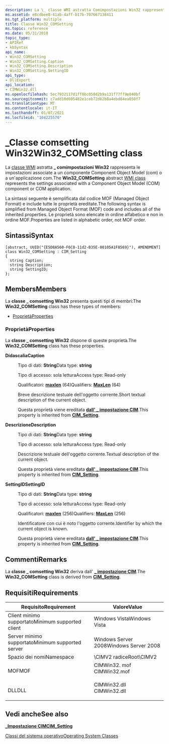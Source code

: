 ```yaml
---
description: La \_ classe WMI astratta Comimpostazioni Win32 rappresenta le impostazioni associate a un componente Component Object Model (com) o a un'applicazione com.
ms.assetid: e8cdbee8-41ab-4aff-b17b-707667138411
ms.tgt_platform: multiple
title: Classe Win32_COMSetting
ms.topic: reference
ms.date: 05/31/2018
topic_type:
- APIRef
- kbSyntax
api_name:
- Win32_COMSetting
- Win32_COMSetting.Caption
- Win32_COMSetting.Description
- Win32_COMSetting.SettingID
api_type:
- DllExport
api_location:
- CIMWin32.dll
ms.openlocfilehash: 5ec7932117d1ff0bc058d2b9a131f77ff9e040bf
ms.sourcegitcommit: c7add10d695482e1ceb72d62b8a4ebd84ea050f7
ms.translationtype: MT
ms.contentlocale: it-IT
ms.lasthandoff: 01/07/2021
ms.locfileid: "104225570"
---
```

# <a name="win32_comsetting-class"></a><span data-ttu-id="1d1f9-103">\_Classe comsetting Win32</span><span class="sxs-lookup"><span data-stu-id="1d1f9-103">Win32\_COMSetting class</span></span>

<span data-ttu-id="1d1f9-104">La [classe WMI](/windows/desktop/WmiSdk/retrieving-a-class) astratta **\_ comimpostazioni Win32** rappresenta le impostazioni associate a un componente Component Object Model (com) o a un'applicazione com.</span><span class="sxs-lookup"><span data-stu-id="1d1f9-104">The **Win32\_COMSetting** abstract [WMI class](/windows/desktop/WmiSdk/retrieving-a-class) represents the settings associated with a Component Object Model (COM) component or COM application.</span></span>

<span data-ttu-id="1d1f9-105">La sintassi seguente è semplificata dal codice MOF (Managed Object Format) e include tutte le proprietà ereditate.</span><span class="sxs-lookup"><span data-stu-id="1d1f9-105">The following syntax is simplified from Managed Object Format (MOF) code and includes all of the inherited properties.</span></span> <span data-ttu-id="1d1f9-106">Le proprietà sono elencate in ordine alfabetico e non in ordine MOF.</span><span class="sxs-lookup"><span data-stu-id="1d1f9-106">Properties are listed in alphabetic order, not MOF order.</span></span>

## <a name="syntax"></a><span data-ttu-id="1d1f9-107">Sintassi</span><span class="sxs-lookup"><span data-stu-id="1d1f9-107">Syntax</span></span>

``` syntax
[abstract, UUID("{E5D8A560-F6C0-11d2-B35E-00105A1F8569}"), AMENDMENT]
class Win32_COMSetting : CIM_Setting
{
  string Caption;
  string Description;
  string SettingID;
};
```

## <a name="members"></a><span data-ttu-id="1d1f9-108">Members</span><span class="sxs-lookup"><span data-stu-id="1d1f9-108">Members</span></span>

<span data-ttu-id="1d1f9-109">La **classe \_ comsetting Win32** presenta questi tipi di membri:</span><span class="sxs-lookup"><span data-stu-id="1d1f9-109">The **Win32\_COMSetting** class has these types of members:</span></span>

-   [<span data-ttu-id="1d1f9-110">Proprietà</span><span class="sxs-lookup"><span data-stu-id="1d1f9-110">Properties</span></span>](#properties)

### <a name="properties"></a><span data-ttu-id="1d1f9-111">Proprietà</span><span class="sxs-lookup"><span data-stu-id="1d1f9-111">Properties</span></span>

<span data-ttu-id="1d1f9-112">La **classe \_ comsetting Win32** dispone di queste proprietà.</span><span class="sxs-lookup"><span data-stu-id="1d1f9-112">The **Win32\_COMSetting** class has these properties.</span></span>

<dl> <dt>

<span data-ttu-id="1d1f9-113">**Didascalia**</span><span class="sxs-lookup"><span data-stu-id="1d1f9-113">**Caption**</span></span>
</dt> <dd> <dl> <dt>

<span data-ttu-id="1d1f9-114">Tipo di dati: **String**</span><span class="sxs-lookup"><span data-stu-id="1d1f9-114">Data type: **string**</span></span>
</dt> <dt>

<span data-ttu-id="1d1f9-115">Tipo di accesso: sola lettura</span><span class="sxs-lookup"><span data-stu-id="1d1f9-115">Access type: Read-only</span></span>
</dt> <dt>

<span data-ttu-id="1d1f9-116">Qualificatori: [**maxlen**](/windows/desktop/WmiSdk/standard-qualifiers) (64)</span><span class="sxs-lookup"><span data-stu-id="1d1f9-116">Qualifiers: [**MaxLen**](/windows/desktop/WmiSdk/standard-qualifiers) (64)</span></span>
</dt> </dl>

<span data-ttu-id="1d1f9-117">Breve descrizione testuale dell'oggetto corrente.</span><span class="sxs-lookup"><span data-stu-id="1d1f9-117">Short textual description of the current object.</span></span>

<span data-ttu-id="1d1f9-118">Questa proprietà viene ereditata [**dall' \_ impostazione CIM**](cim-setting.md).</span><span class="sxs-lookup"><span data-stu-id="1d1f9-118">This property is inherited from [**CIM\_Setting**](cim-setting.md).</span></span>

</dd> <dt>

<span data-ttu-id="1d1f9-119">**Descrizione**</span><span class="sxs-lookup"><span data-stu-id="1d1f9-119">**Description**</span></span>
</dt> <dd> <dl> <dt>

<span data-ttu-id="1d1f9-120">Tipo di dati: **String**</span><span class="sxs-lookup"><span data-stu-id="1d1f9-120">Data type: **string**</span></span>
</dt> <dt>

<span data-ttu-id="1d1f9-121">Tipo di accesso: sola lettura</span><span class="sxs-lookup"><span data-stu-id="1d1f9-121">Access type: Read-only</span></span>
</dt> </dl>

<span data-ttu-id="1d1f9-122">Descrizione testuale dell'oggetto corrente.</span><span class="sxs-lookup"><span data-stu-id="1d1f9-122">Textual description of the current object.</span></span>

<span data-ttu-id="1d1f9-123">Questa proprietà viene ereditata [**dall' \_ impostazione CIM**](cim-setting.md).</span><span class="sxs-lookup"><span data-stu-id="1d1f9-123">This property is inherited from [**CIM\_Setting**](cim-setting.md).</span></span>

</dd> <dt>

<span data-ttu-id="1d1f9-124">**SettingID**</span><span class="sxs-lookup"><span data-stu-id="1d1f9-124">**SettingID**</span></span>
</dt> <dd> <dl> <dt>

<span data-ttu-id="1d1f9-125">Tipo di dati: **String**</span><span class="sxs-lookup"><span data-stu-id="1d1f9-125">Data type: **string**</span></span>
</dt> <dt>

<span data-ttu-id="1d1f9-126">Tipo di accesso: sola lettura</span><span class="sxs-lookup"><span data-stu-id="1d1f9-126">Access type: Read-only</span></span>
</dt> <dt>

<span data-ttu-id="1d1f9-127">Qualificatori: [**maxlen**](/windows/desktop/WmiSdk/standard-qualifiers) (256)</span><span class="sxs-lookup"><span data-stu-id="1d1f9-127">Qualifiers: [**MaxLen**](/windows/desktop/WmiSdk/standard-qualifiers) (256)</span></span>
</dt> </dl>

<span data-ttu-id="1d1f9-128">Identificatore con cui è noto l'oggetto corrente.</span><span class="sxs-lookup"><span data-stu-id="1d1f9-128">Identifier by which the current object is known.</span></span>

<span data-ttu-id="1d1f9-129">Questa proprietà viene ereditata [**dall' \_ impostazione CIM**](cim-setting.md).</span><span class="sxs-lookup"><span data-stu-id="1d1f9-129">This property is inherited from [**CIM\_Setting**](cim-setting.md).</span></span>

</dd> </dl>

## <a name="remarks"></a><span data-ttu-id="1d1f9-130">Commenti</span><span class="sxs-lookup"><span data-stu-id="1d1f9-130">Remarks</span></span>

<span data-ttu-id="1d1f9-131">La **classe \_ comsetting Win32** deriva dall' [**\_ impostazione CIM**](cim-setting.md).</span><span class="sxs-lookup"><span data-stu-id="1d1f9-131">The **Win32\_COMSetting** class is derived from [**CIM\_Setting**](cim-setting.md).</span></span>

## <a name="requirements"></a><span data-ttu-id="1d1f9-132">Requisiti</span><span class="sxs-lookup"><span data-stu-id="1d1f9-132">Requirements</span></span>



| <span data-ttu-id="1d1f9-133">Requisito</span><span class="sxs-lookup"><span data-stu-id="1d1f9-133">Requirement</span></span> | <span data-ttu-id="1d1f9-134">Valore</span><span class="sxs-lookup"><span data-stu-id="1d1f9-134">Value</span></span> |
|-------------------------------------|-----------------------------------------------------------------------------------------|
| <span data-ttu-id="1d1f9-135">Client minimo supportato</span><span class="sxs-lookup"><span data-stu-id="1d1f9-135">Minimum supported client</span></span><br/> | <span data-ttu-id="1d1f9-136">Windows Vista</span><span class="sxs-lookup"><span data-stu-id="1d1f9-136">Windows Vista</span></span><br/>                                                                |
| <span data-ttu-id="1d1f9-137">Server minimo supportato</span><span class="sxs-lookup"><span data-stu-id="1d1f9-137">Minimum supported server</span></span><br/> | <span data-ttu-id="1d1f9-138">Windows Server 2008</span><span class="sxs-lookup"><span data-stu-id="1d1f9-138">Windows Server 2008</span></span><br/>                                                          |
| <span data-ttu-id="1d1f9-139">Spazio dei nomi</span><span class="sxs-lookup"><span data-stu-id="1d1f9-139">Namespace</span></span><br/>                | <span data-ttu-id="1d1f9-140">\\CIMV2 radice</span><span class="sxs-lookup"><span data-stu-id="1d1f9-140">Root\\CIMV2</span></span><br/>                                                                  |
| <span data-ttu-id="1d1f9-141">MOF</span><span class="sxs-lookup"><span data-stu-id="1d1f9-141">MOF</span></span><br/>                      | <dl> <span data-ttu-id="1d1f9-142"><dt>CIMWin32. mof</dt></span><span class="sxs-lookup"><span data-stu-id="1d1f9-142"><dt>CIMWin32.mof</dt></span></span> </dl> |
| <span data-ttu-id="1d1f9-143">DLL</span><span class="sxs-lookup"><span data-stu-id="1d1f9-143">DLL</span></span><br/>                      | <dl> <span data-ttu-id="1d1f9-144"><dt>CIMWin32.dll</dt></span><span class="sxs-lookup"><span data-stu-id="1d1f9-144"><dt>CIMWin32.dll</dt></span></span> </dl> |



## <a name="see-also"></a><span data-ttu-id="1d1f9-145">Vedi anche</span><span class="sxs-lookup"><span data-stu-id="1d1f9-145">See also</span></span>

<dl> <dt>

[<span data-ttu-id="1d1f9-146">**\_Impostazione CIM**</span><span class="sxs-lookup"><span data-stu-id="1d1f9-146">**CIM\_Setting**</span></span>](cim-setting.md)
</dt> <dt>

<span data-ttu-id="1d1f9-147">[Classi del sistema operativo](/previous-versions//aa392727(v=vs.85))</span><span class="sxs-lookup"><span data-stu-id="1d1f9-147">[Operating System Classes](/previous-versions//aa392727(v=vs.85))</span></span>
</dt> </dl>

 

